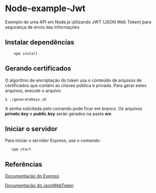 # Node-example-Jwt
Exemplo de uma API em Node.js utilizando JWT (JSON Web Token) para segurança de envio das informações

## Instalar dependências
```
    npm install
```

## Gerando certificados

O algorítmo de encriptação do token usa o conteúdo de arquivos de certificados que contém as chaves pública e privada. Para gerar estes arquivos, execute o arquivo:

```
$ ./generateKeys.sh
```
A senha solicitada pelo comando pode ficar em branco. Os arquivos **_private.key_** e **_public.key_** serão gerados na pasta **_src_**.

## Iniciar o servidor
Para iniciar o servidor Express, use o comando:

```
   npm start
```

## Referências
[Documentação do Express](https://expressjs.com)

[Documentação do JsonWebToken](https://github.com/auth0/node-jsonwebtoken)